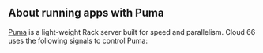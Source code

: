 <!-- post: -->


## About running apps with Puma

[Puma](http://puma.io/) is a light-weight Rack server built for speed and parallelism. Cloud 66 uses the following signals to control Puma:


